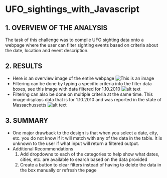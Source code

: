 # UFO_sightings_with_Javascript

## 1. OVERVIEW OF THE ANALYSIS
The task of this challenge was to compile UFO sighting data onto a webpage where the user can filter sighting events based on criteria about the date, location and event description.

## 2. RESULTS

- Here is an overview image of the entire webpage
![This is an image](https://github.com/chrisagordon/Module1Challenge/blob/Theater_Outcomes_vs_Launch.png)
- Filtering can be done by typing a specific criteria into the filter data boxes, see this image with data filtered for 1.10.2010
![alt text](https://github.com/[username]/[reponame]/blob/[branch]/image.jpg?raw=true)
- Filtering can also be done on multiple criteria at the same time. This image displays data that is for 1.10.2010 and was reported in the state of Massachussetts
![alt text](https://github.com/[username]/[reponame]/blob/[branch]/image.jpg?raw=true)

## 3. SUMMARY

- One major drawback to the design is that when you select a date, city, etc. you do not know if it will match with any of the data in the table. It is unknown to the user if what input will return a filtered output.
- Additional Recommendations
  1) Add dropdowns to each of the categories to help show what dates, cities, etc. are available to search based on the data provided
  2) Create a button to clear filters instead of having to delete the data in the box manually or refresh the page
